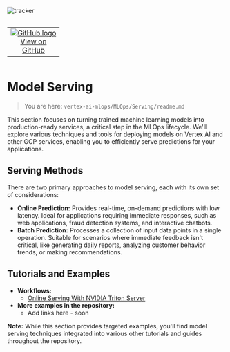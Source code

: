 ![tracker](https://us-central1-vertex-ai-mlops-369716.cloudfunctions.net/pixel-tracking?path=statmike%2Fvertex-ai-mlops%2FMLOps%2FServing&file=readme.md)
<!--- header table --->
<table align="left">     
  <td style="text-align: center">
    <a href="https://github.com/statmike/vertex-ai-mlops/blob/main/MLOps/Serving/readme.md">
      <img src="https://cloud.google.com/ml-engine/images/github-logo-32px.png" alt="GitHub logo">
      <br>View on<br>GitHub
    </a>
  </td>
</table><br/><br/><br/><br/>

---
---
# Model Serving

> You are here: `vertex-ai-mlops/MLOps/Serving/readme.md`

This section focuses on turning trained machine learning models into production-ready services, a critical step in the MLOps lifecycle. We'll explore various techniques and tools for deploying models on Vertex AI and other GCP services, enabling you to efficiently serve predictions for your applications.

## Serving Methods

There are two primary approaches to model serving, each with its own set of considerations:

- **Online Prediction:**  Provides real-time, on-demand predictions with low latency. Ideal for applications requiring immediate responses, such as web applications, fraud detection systems, and interactive chatbots.
- **Batch Prediction:** Processes a collection of input data points in a single operation. Suitable for scenarios where immediate feedback isn't critical, like generating daily reports, analyzing customer behavior trends, or making recommendations.

## Tutorials and Examples

- **Workflows:**
    - [Online Serving With NVIDIA Triton Server](./Online%20Serving%20With%20NVIDIA%20Triton%20Server.ipynb)
- **More examples in the repository:**
    -  Add links here - soon

**Note:** While this section provides targeted examples, you'll find model serving techniques integrated into various other tutorials and guides throughout the repository.